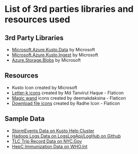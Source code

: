 # List of 3rd parties libraries and resources used

## 3rd Party Libraries 
* [Microsoft.Azure.Kusto.Data](https://www.nuget.org/packages/Microsoft.Azure.Kusto.Data) by Microsoft
* [Microsoft.Azure.Kusto.Ingest](https://www.nuget.org/packages/Microsoft.Azure.Kusto.Ingest) by Microsoft
* [Azure.Storage.Blobs](https://www.nuget.org/packages/Azure.Storage.Blobs) by Microsoft

## Resources
* Kusto Icon created by Microsoft
* [Letter-k icons](https://www.flaticon.com/free-icons/letter-k) created by Md Tanvirul Haque - Flaticon
* [Magic wand](https://www.flaticon.com/free-icon/wand_1626598) icons created by deemakdaksina - Flaticon
* [Download file icons](https://www.flaticon.com/free-icon/apps_9147708) created by Radhe Icon - Flaticon

## Sample Data
* [StormEvents Data on Kusto Help Cluster](https://help.kusto.windows.net)
* [Hadoop Logs Data on LogsLogApi/LogHub on Github](https://github.com/logpai/loghub)
* [TLC Trip Record Data on NYC.Gov](https://www.nyc.gov/site/tlc/about/tlc-trip-record-data.page)
* [HepC Immunization Data on WHO.Int](https://apps.who.int/gho/data/node.main.A824?lang=en)
